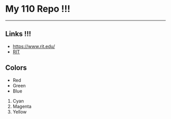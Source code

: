 # My 110 Repo !!!

---

## Links !!!
- https://www.rit.edu/
- [RIT](https://www.rit.edu/)
## Colors
- Red
- Green
- Blue
1. Cyan
2. Magenta
3. Yellow


